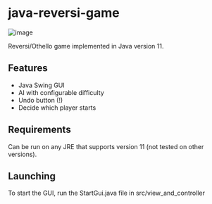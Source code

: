 # java-reversi-game
![image](https://github.com/masskro0/java-reversi-game/assets/49821640/d45f4889-9559-4dec-acab-1f0c2bce029a)

Reversi/Othello game implemented in Java version 11.

## Features
- Java Swing GUI
- AI with configurable difficulty
- Undo button (!)
- Decide which player starts

## Requirements
Can be run on any JRE that supports version 11 (not tested on other versions).

## Launching
To start the GUI, run the StartGui.java file in src/view_and_controller
